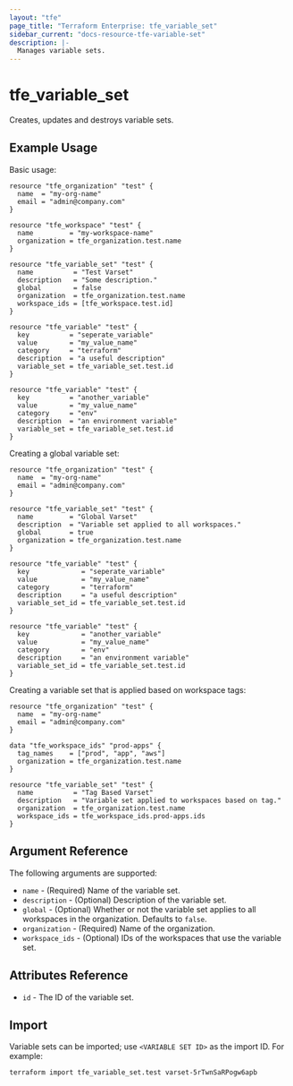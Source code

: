 ```yaml
---
layout: "tfe"
page_title: "Terraform Enterprise: tfe_variable_set"
sidebar_current: "docs-resource-tfe-variable-set"
description: |-
  Manages variable sets.
---
```


# tfe_variable_set

Creates, updates and destroys variable sets.

## Example Usage

Basic usage:

```hcl
resource "tfe_organization" "test" {
  name  = "my-org-name"
  email = "admin@company.com"
}

resource "tfe_workspace" "test" {
  name         = "my-workspace-name"
  organization = tfe_organization.test.name
}

resource "tfe_variable_set" "test" {
  name          = "Test Varset"
  description   = "Some description."
  global        = false
  organization  = tfe_organization.test.name
  workspace_ids = [tfe_workspace.test.id]
}

resource "tfe_variable" "test" {
  key          = "seperate_variable"
  value        = "my_value_name"
  category     = "terraform"
  description  = "a useful description"
  variable_set = tfe_variable_set.test.id
}

resource "tfe_variable" "test" {
  key          = "another_variable"
  value        = "my_value_name"
  category     = "env"
  description  = "an environment variable"
  variable_set = tfe_variable_set.test.id
}
```

Creating a global variable set:

```hcl
resource "tfe_organization" "test" {
  name  = "my-org-name"
  email = "admin@company.com"
}

resource "tfe_variable_set" "test" {
  name         = "Global Varset"
  description  = "Variable set applied to all workspaces."
  global       = true
  organization = tfe_organization.test.name
}

resource "tfe_variable" "test" {
  key             = "seperate_variable"
  value           = "my_value_name"
  category        = "terraform"
  description     = "a useful description"
  variable_set_id = tfe_variable_set.test.id
}

resource "tfe_variable" "test" {
  key             = "another_variable"
  value           = "my_value_name"
  category        = "env"
  description     = "an environment variable"
  variable_set_id = tfe_variable_set.test.id
}
```

Creating a variable set that is applied based on workspace tags:

```hcl
resource "tfe_organization" "test" {
  name  = "my-org-name"
  email = "admin@company.com"
}

data "tfe_workspace_ids" "prod-apps" {
  tag_names    = ["prod", "app", "aws"]
  organization = tfe_organization.test.name
}

resource "tfe_variable_set" "test" {
  name          = "Tag Based Varset"
  description   = "Variable set applied to workspaces based on tag."
  organization  = tfe_organization.test.name
  workspace_ids = tfe_workspace_ids.prod-apps.ids
}
```

## Argument Reference

The following arguments are supported:

* `name` - (Required) Name of the variable set.
* `description` - (Optional) Description of the variable set.
* `global` - (Optional) Whether or not the variable set applies to all workspaces in the organization. Defaults to `false`.
* `organization` - (Required) Name of the organization.
* `workspace_ids` - (Optional) IDs of the workspaces that use the variable set.

## Attributes Reference

* `id` - The ID of the variable set.

## Import

Variable sets can be imported; use `<VARIABLE SET ID>` as the import ID. For example:

```shell
terraform import tfe_variable_set.test varset-5rTwnSaRPogw6apb
```
